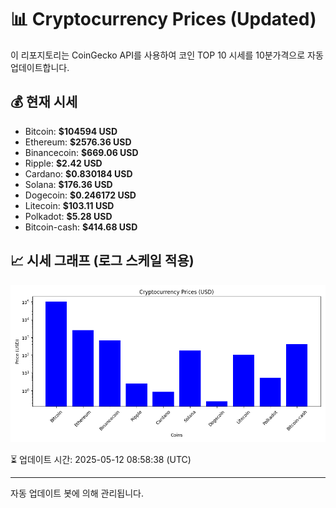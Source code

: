 
# 📊 Cryptocurrency Prices (Updated)

이 리포지토리는 CoinGecko API를 사용하여 코인 TOP 10 시세를 10분가격으로 자동 업데이트합니다.

## 💰 현재 시세
- Bitcoin: **$104594 USD**
- Ethereum: **$2576.36 USD**
- Binancecoin: **$669.06 USD**
- Ripple: **$2.42 USD**
- Cardano: **$0.830184 USD**
- Solana: **$176.36 USD**
- Dogecoin: **$0.246172 USD**
- Litecoin: **$103.11 USD**
- Polkadot: **$5.28 USD**
- Bitcoin-cash: **$414.68 USD**

## 📈 시세 그래프 (로그 스케일 적용)
![Crypto Prices](crypto_prices.png)

⏳ 업데이트 시간: 2025-05-12 08:58:38 (UTC)

---
자동 업데이트 봇에 의해 관리됩니다.

